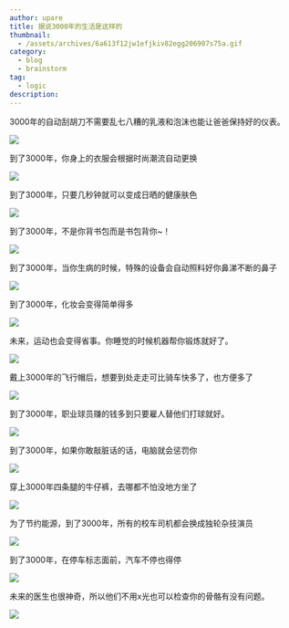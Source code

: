 ```yaml
---
author: upare
title: 据说3000年的生活是这样的
thumbnail:
  - /assets/archives/6a613f12jw1efjkiv82egg206907s75a.gif
category:
  - blog
  - brainstorm
tag:
  - logic
description: 
---
```

3000年的自动刮胡刀不需要乱七八糟的乳液和泡沫也能让爸爸保持好的仪表。

![](/assets/archives/6a613f12jw1efjkiv82egg206907s75a.gif)

到了3000年，你身上的衣服会根据时尚潮流自动更换

![](/assets/archives/6a613f12tw1efjkk4fql7g206907s75b.gif)

到了3000年，只要几秒钟就可以变成日晒的健康肤色

![](/assets/archives/6a613f12jw1efjkl878zsg206907sq3i.gif)

到了3000年，不是你背书包而是书包背你~！

![](/assets/archives/6a613f12tw1efjknuigjtg206907smy8.gif)

到了3000年，当你生病的时候，特殊的设备会自动照料好你鼻涕不断的鼻子

![](/assets/archives/6a613f12tw1efjkp1dqbbg206907s0tv.gif)

到了3000年，化妆会变得简单得多

![](/assets/archives/6a613f12tw1efjkq04f4lg206907s3zl.gif)

未来，运动也会变得省事。你睡觉的时候机器帮你锻炼就好了。

![](/assets/archives/6a613f12jw1efjkqwhlexg206907s3z4.gif)

戴上3000年的飞行帽后，想要到处走走可比骑车快多了，也方便多了

![](/assets/archives/6a613f12jw1efjkrl0xnog206907st9k.gif)

到了3000年，职业球员赚的钱多到只要雇人替他们打球就好。

![](/assets/archives/6a613f12jw1efjkscaomsg206907sab3.gif)

到了3000年，如果你敢敲脏话的话，电脑就会惩罚你

![](/assets/archives/6a613f12jw1efjksznvdfg206907sq4f.gif)

穿上3000年四条腿的牛仔裤，去哪都不怕没地方坐了

![](/assets/archives/6a613f12tw1efjktn5aimg206907saal.gif)

为了节约能源，到了3000年，所有的校车司机都会换成独轮杂技演员

![](/assets/archives/6a613f12tw1efjku9tes7g206907sjsb.gif)

到了3000年，在停车标志面前，汽车不停也得停

![](/assets/archives/6a613f12tw1efjkv4fsvhg206907sgmg.gif)

未来的医生也很神奇，所以他们不用x光也可以检查你的骨骼有没有问题。

![](/assets/archives/6a613f12tw1efjkvw77fmg206907sq3x.gif)